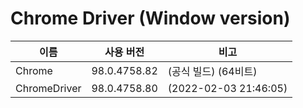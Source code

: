# Chrome Driver (Window version)

|이름|사용 버전|비고|
|---|---|---|
|Chrome|98.0.4758.82|(공식 빌드) (64비트)|
|ChromeDriver|98.0.4758.80|(2022-02-03 21:46:05)|
